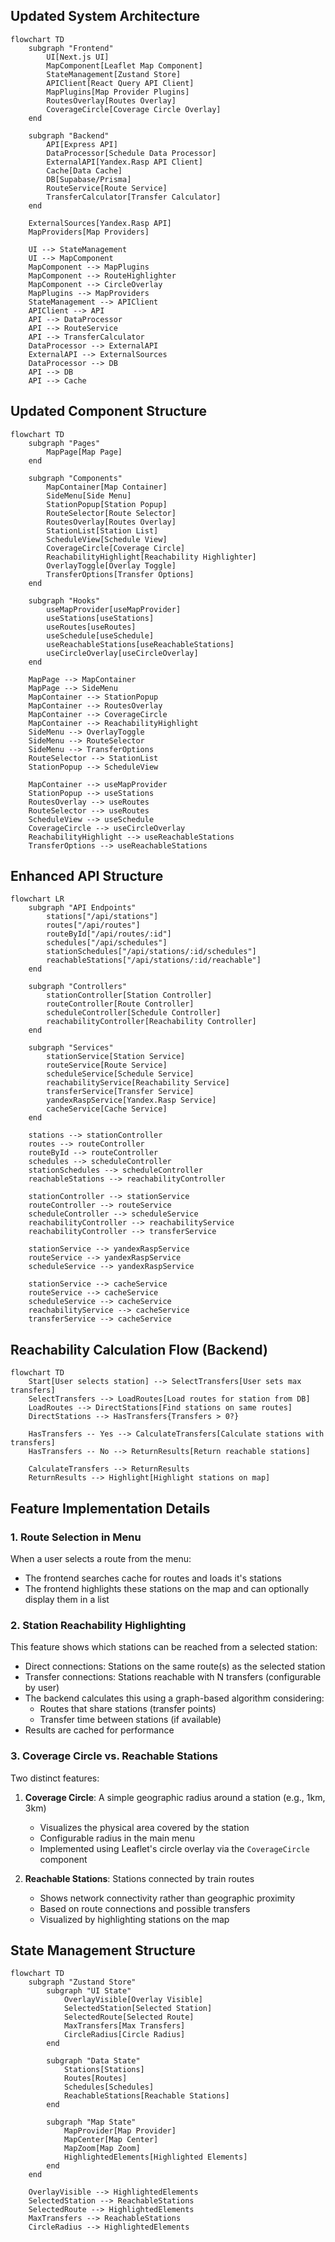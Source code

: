 ## Updated System Architecture

```mermaid
flowchart TD
    subgraph "Frontend"
        UI[Next.js UI]
        MapComponent[Leaflet Map Component]
        StateManagement[Zustand Store]
        APIClient[React Query API Client]
        MapPlugins[Map Provider Plugins]
        RoutesOverlay[Routes Overlay]
        CoverageCircle[Coverage Circle Overlay]
    end

    subgraph "Backend"
        API[Express API]
        DataProcessor[Schedule Data Processor]
        ExternalAPI[Yandex.Rasp API Client]
        Cache[Data Cache]
        DB[Supabase/Prisma]
        RouteService[Route Service]
        TransferCalculator[Transfer Calculator]
    end

    ExternalSources[Yandex.Rasp API]
    MapProviders[Map Providers]

    UI --> StateManagement
    UI --> MapComponent
    MapComponent --> MapPlugins
    MapComponent --> RouteHighlighter
    MapComponent --> CircleOverlay
    MapPlugins --> MapProviders
    StateManagement --> APIClient
    APIClient --> API
    API --> DataProcessor
    API --> RouteService
    API --> TransferCalculator
    DataProcessor --> ExternalAPI
    ExternalAPI --> ExternalSources
    DataProcessor --> DB
    API --> DB
    API --> Cache
```

## Updated Component Structure

```mermaid
flowchart TD
    subgraph "Pages"
        MapPage[Map Page]
    end

    subgraph "Components"
        MapContainer[Map Container]
        SideMenu[Side Menu]
        StationPopup[Station Popup]
        RouteSelector[Route Selector]
        RoutesOverlay[Routes Overlay]
        StationList[Station List]
        ScheduleView[Schedule View]
        CoverageCircle[Coverage Circle]
        ReachabilityHighlight[Reachability Highlighter]
        OverlayToggle[Overlay Toggle]
        TransferOptions[Transfer Options]
    end

    subgraph "Hooks"
        useMapProvider[useMapProvider]
        useStations[useStations]
        useRoutes[useRoutes]
        useSchedule[useSchedule]
        useReachableStations[useReachableStations]
        useCircleOverlay[useCircleOverlay]
    end

    MapPage --> MapContainer
    MapPage --> SideMenu
    MapContainer --> StationPopup
    MapContainer --> RoutesOverlay
    MapContainer --> CoverageCircle
    MapContainer --> ReachabilityHighlight
    SideMenu --> OverlayToggle
    SideMenu --> RouteSelector
    SideMenu --> TransferOptions
    RouteSelector --> StationList
    StationPopup --> ScheduleView

    MapContainer --> useMapProvider
    StationPopup --> useStations
    RoutesOverlay --> useRoutes
    RouteSelector --> useRoutes
    ScheduleView --> useSchedule
    CoverageCircle --> useCircleOverlay
    ReachabilityHighlight --> useReachableStations
    TransferOptions --> useReachableStations
```

## Enhanced API Structure

```mermaid
flowchart LR
    subgraph "API Endpoints"
        stations["/api/stations"]
        routes["/api/routes"]
        routeById["/api/routes/:id"]
        schedules["/api/schedules"]
        stationSchedules["/api/stations/:id/schedules"]
        reachableStations["/api/stations/:id/reachable"]
    end

    subgraph "Controllers"
        stationController[Station Controller]
        routeController[Route Controller]
        scheduleController[Schedule Controller]
        reachabilityController[Reachability Controller]
    end

    subgraph "Services"
        stationService[Station Service]
        routeService[Route Service]
        scheduleService[Schedule Service]
        reachabilityService[Reachability Service]
        transferService[Transfer Service]
        yandexRaspService[Yandex.Rasp Service]
        cacheService[Cache Service]
    end

    stations --> stationController
    routes --> routeController
    routeById --> routeController
    schedules --> scheduleController
    stationSchedules --> scheduleController
    reachableStations --> reachabilityController

    stationController --> stationService
    routeController --> routeService
    scheduleController --> scheduleService
    reachabilityController --> reachabilityService
    reachabilityController --> transferService

    stationService --> yandexRaspService
    routeService --> yandexRaspService
    scheduleService --> yandexRaspService

    stationService --> cacheService
    routeService --> cacheService
    scheduleService --> cacheService
    reachabilityService --> cacheService
    transferService --> cacheService
```

## Reachability Calculation Flow (Backend)

```mermaid
flowchart TD
    Start[User selects station] --> SelectTransfers[User sets max transfers]
    SelectTransfers --> LoadRoutes[Load routes for station from DB]
    LoadRoutes --> DirectStations[Find stations on same routes]
    DirectStations --> HasTransfers{Transfers > 0?}

    HasTransfers -- Yes --> CalculateTransfers[Calculate stations with transfers]
    HasTransfers -- No --> ReturnResults[Return reachable stations]

    CalculateTransfers --> ReturnResults
    ReturnResults --> Highlight[Highlight stations on map]
```

## Feature Implementation Details

### 1. Route Selection in Menu

When a user selects a route from the menu:

- The frontend searches cache for routes and loads it's stations
- The frontend highlights these stations on the map and can optionally display them in a list

### 2. Station Reachability Highlighting

This feature shows which stations can be reached from a selected station:

- Direct connections: Stations on the same route(s) as the selected station
- Transfer connections: Stations reachable with N transfers (configurable by user)
- The backend calculates this using a graph-based algorithm considering:
  - Routes that share stations (transfer points)
  - Transfer time between stations (if available)
- Results are cached for performance

### 3. Coverage Circle vs. Reachable Stations

Two distinct features:

1. **Coverage Circle**: A simple geographic radius around a station (e.g., 1km, 3km)

   - Visualizes the physical area covered by the station
   - Configurable radius in the main menu
   - Implemented using Leaflet's circle overlay via the `CoverageCircle` component

2. **Reachable Stations**: Stations connected by train routes
   - Shows network connectivity rather than geographic proximity
   - Based on route connections and possible transfers
   - Visualized by highlighting stations on the map

## State Management Structure

```mermaid
flowchart TD
    subgraph "Zustand Store"
        subgraph "UI State"
            OverlayVisible[Overlay Visible]
            SelectedStation[Selected Station]
            SelectedRoute[Selected Route]
            MaxTransfers[Max Transfers]
            CircleRadius[Circle Radius]
        end

        subgraph "Data State"
            Stations[Stations]
            Routes[Routes]
            Schedules[Schedules]
            ReachableStations[Reachable Stations]
        end

        subgraph "Map State"
            MapProvider[Map Provider]
            MapCenter[Map Center]
            MapZoom[Map Zoom]
            HighlightedElements[Highlighted Elements]
        end
    end

    OverlayVisible --> HighlightedElements
    SelectedStation --> ReachableStations
    SelectedRoute --> HighlightedElements
    MaxTransfers --> ReachableStations
    CircleRadius --> HighlightedElements
```


